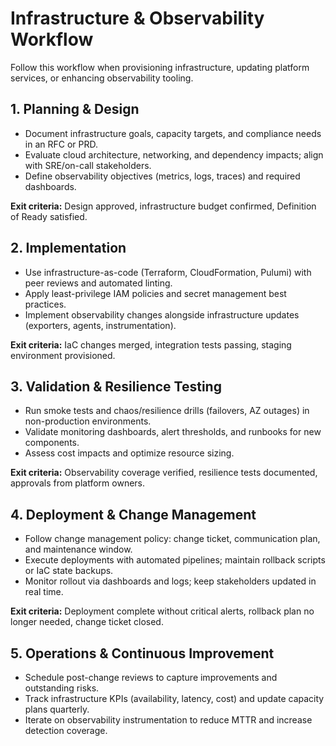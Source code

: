 # Infrastructure & Observability Workflow

Follow this workflow when provisioning infrastructure, updating platform services, or enhancing observability tooling.

## 1. Planning & Design
- Document infrastructure goals, capacity targets, and compliance needs in an RFC or PRD.
- Evaluate cloud architecture, networking, and dependency impacts; align with SRE/on-call stakeholders.
- Define observability objectives (metrics, logs, traces) and required dashboards.

**Exit criteria:** Design approved, infrastructure budget confirmed, Definition of Ready satisfied.

## 2. Implementation
- Use infrastructure-as-code (Terraform, CloudFormation, Pulumi) with peer reviews and automated linting.
- Apply least-privilege IAM policies and secret management best practices.
- Implement observability changes alongside infrastructure updates (exporters, agents, instrumentation).

**Exit criteria:** IaC changes merged, integration tests passing, staging environment provisioned.

## 3. Validation & Resilience Testing
- Run smoke tests and chaos/resilience drills (failovers, AZ outages) in non-production environments.
- Validate monitoring dashboards, alert thresholds, and runbooks for new components.
- Assess cost impacts and optimize resource sizing.

**Exit criteria:** Observability coverage verified, resilience tests documented, approvals from platform owners.

## 4. Deployment & Change Management
- Follow change management policy: change ticket, communication plan, and maintenance window.
- Execute deployments with automated pipelines; maintain rollback scripts or IaC state backups.
- Monitor rollout via dashboards and logs; keep stakeholders updated in real time.

**Exit criteria:** Deployment complete without critical alerts, rollback plan no longer needed, change ticket closed.

## 5. Operations & Continuous Improvement
- Schedule post-change reviews to capture improvements and outstanding risks.
- Track infrastructure KPIs (availability, latency, cost) and update capacity plans quarterly.
- Iterate on observability instrumentation to reduce MTTR and increase detection coverage.
